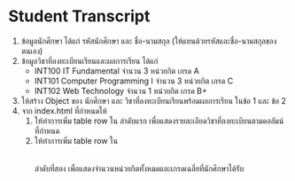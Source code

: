 # Student Transcript
1. ข้อมูลนักศึกษา ได้แก่ รหัสนักศึกษา  และ ชื่อ-นามสกุล  (ให้แทนด้วยรหัสและชื่อ-นามสกุลของตนเอง)
2. ข้อมูลวิชาที่ลงทะเบียนเรียนและผลการเรียน ได้แก่ 
    - INT100 IT Fundamental  จำนวน 3 หน่วยกิต เกรด A
    - INT101 Computer Programming I จำนวน  3 หน่วยกิต เกรด C
    - INT102 Web Technology จำนวน 1 หน่วยกิต เกรด B+
3. ให้สร้าง Object ของ นักศึกษา และ วิชาที่ลงทะเบียนเรียนพร้อมผลการเรียน ในข้อ 1 และ ข้อ 2
4. จาก index.html ที่กำหนดให้
   1. ให้ทำการเพิ่ม table row ใน <table> ลำดับแรก เพื่อแสดงรายละเอียดวิชาที่ลงทะเบียนตามคอลัมน์ที่กำหนด
   2. ให้ทำการเพิ่ม table row ใน <table> ลำดับที่สอง เพื่อแสดงจำนวนหน่วยกิตทั้งหมดและเกรดเฉลี่ยที่นักศึกษาได้รับ
